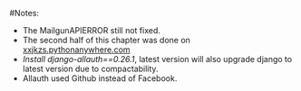 #Notes:
* The MailgunAPIERROR still not fixed.
* The second half of this chapter was done on [xxjkzs.pythonanywhere.com](http://xxjkzs.pythonanywhere.com)
* *Install django-allauth==0.26.1*, latest version will also upgrade django to latest version due to compactability.
* Allauth used Github instead of Facebook.
